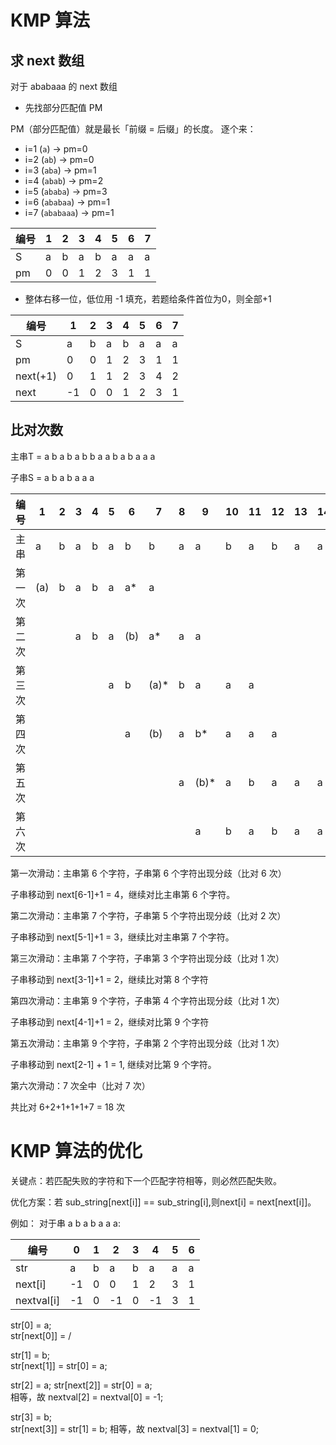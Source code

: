 # KMP 算法

## 求 next 数组

对于 ababaaa 的 next 数组

- 先找部分匹配值 PM 

PM（部分匹配值）就是最长「前缀 = 后缀」的长度。
逐个来：

* i=1 (`a`) → pm=0
* i=2 (`ab`) → pm=0
* i=3 (`aba`) → pm=1
* i=4 (`abab`) → pm=2
* i=5 (`ababa`) → pm=3
* i=6 (`ababaa`) → pm=1
* i=7 (`ababaaa`) → pm=1


| 编号 | 1 | 2 | 3 | 4 | 5 | 6 | 7 |
|----|---|---|---|---|---|---|---|
| S  | a | b | a | b | a | a | a |
| pm | 0 | 0 | 1 | 2 | 3 | 1 | 1 |  

- 整体右移一位，低位用 -1 填充，若题给条件首位为0，则全部+1

| 编号       | 1  | 2 | 3 | 4 | 5 | 6 | 7 |
|----------|----|---|---|---|---|---|---|
| S        | a  | b | a | b | a | a | a |
| pm       | 0  | 0 | 1 | 2 | 3 | 1 | 1 |  
| next(+1) | 0  | 1 | 1 | 2 | 3 | 4 | 2 |
| next     | -1 | 0 | 0 | 1 | 2 | 3 | 1 |


## 比对次数

主串T = a b a b a b b a a b a b a a a

子串S = a b a b a a a 

| 编号  | 1   | 2 | 3 | 4 | 5 | 6   | 7    | 8 | 9    | 10 | 11 | 12 | 13 | 14 | 15 |
|-----|-----|---|---|---|---|-----|------|---|------|----|----|----|----|----|----|
| 主 串 | a   | b | a | b | a | b   | b    | a | a    | b  | a  | b  | a  | a  | a  |
| 第一次 | (a) | b | a | b | a | a*  | a    |   |      |    |    |    |    |    |    |
| 第二次 |     |   | a | b | a | (b) | a*   | a | a    |    |    |    |    |    |    |
| 第三次 |     |   |   |   | a | b   | (a)* | b | a    | a  | a  |    |    |    |    |
| 第四次 |     |   |   |   |   | a   | (b)  | a | b*   | a  | a  | a  |    |    |    |
| 第五次 |     |   |   |   |   |     |      | a | (b)* | a  | b  | a  | a  | a  |    |
| 第六次 |     |   |   |   |   |     |      |   | a    | b  | a  | b  | a  | a  | a  |

第一次滑动：主串第 6 个字符，子串第 6 个字符出现分歧（比对 6 次）

子串移动到 next[6-1]+1 = 4，继续对比主串第 6 个字符。

第二次滑动：主串第 7 个字符，子串第 5 个字符出现分歧（比对 2 次）

子串移动到 next[5-1]+1 = 3，继续比对主串第 7 个字符。

第三次滑动：主串第 7 个字符，子串第 3 个字符出现分歧（比对 1 次）

子串移动到 next[3-1]+1 = 2，继续比对第 8 个字符

第四次滑动：主串第 9 个字符，子串第 4 个字符出现分歧（比对 1 次）

子串移动到 next[4-1]+1 = 2，继续对比第 9 个字符

第五次滑动：主串第 9 个字符，子串第 2 个字符出现分歧（比对 1 次）

子串移动到 next[2-1] + 1 = 1, 继续对比第 9 个字符。

第六次滑动：7 次全中（比对 7 次）

共比对 6+2+1+1+1+7 = 18 次

# KMP 算法的优化

关键点：若匹配失败的字符和下一个匹配字符相等，则必然匹配失败。

优化方案：若 sub_string[next[i]] == sub_string[i],则next[i] = next[next[i]]。

例如：
对于串 a b a b a a a:

| 编号         | 0  | 1 | 2  | 3 | 4  | 5 | 6 |
|------------|----|---|----|---|----|---|---|
| str        | a  | b | a  | b | a  | a | a |
| next[i]    | -1 | 0 | 0  | 1 | 2  | 3 | 1 |
| nextval[i] | -1 | 0 | -1 | 0 | -1 | 3 | 1 |

str[0] = a;   
str[next[0]] = /

str[1] = b;   
str[next[1]] = str[0] = a;

str[2] = a;
str[next[2]] = str[0] = a;   
相等，故 nextval[2] = nextval[0] = -1;

str[3] = b;   
str[next[3]] = str[1] = b;
相等，故 nextval[3] = nextval[1] = 0;

